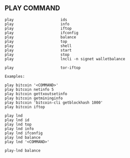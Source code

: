 ## PLAY COMMAND

	play                     ids
	play                     info
	play                     iftop
	play                     ifconfig
	play                     balance
	play                     top
	play                     shell
	play                     start
	play                     stop
	play                     lncli -n signet walletbalance

	play                     tor-iftop

	Examples:

	play bitcoin '<COMMAND>'
	play bitcoin netinfo 5
	play bitcoin gettxoutsetinfo
	play bitcoin getmininginfo
	play bitcoin 'bitcoin-cli getblockhash 1000'
	play bitcoin iftop

	play lnd
	play lnd id
	play lnd top
	play lnd info
	play lnd ifconfig
	play lnd balance
	play lnd '<COMMAND>'

	play-lnd balance
